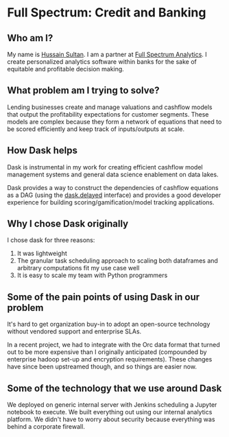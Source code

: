 Full Spectrum: Credit and Banking
=================================

Who am I?
---------

My name is [Hussain Sultan](https://www.linkedin.com/in/hussainsultan/).
I am a partner at [Full Spectrum
Analytics](https://www.fullspectrumanalytics.com/).  I create personalized
analytics software within banks for the sake of equitable and profitable
decision making.


What problem am I trying to solve?
----------------------------------

Lending businesses create and manage valuations and cashflow models that output
the profitability expectations for customer segments. These models are complex
because they form a network of equations that need to be scored efficiently and
keep track of inputs/outputs at scale.


How Dask helps
--------------

Dask is instrumental in my work for creating efficient cashflow model
management systems and general data science enablement on data lakes.

Dask provides a way to construct the dependencies of cashflow equations as a
DAG (using the [dask.delayed](https://dask.org/en/latest/delayed.html)
interface) and provides a good developer experience for building
scoring/gamification/model tracking applications.


Why I chose Dask originally
---------------------------

I chose dask for three reasons:

1.  It was lightweight
2.  The granular task scheduling approach to scaling both dataframes and
    arbitrary computations fit my use case well
3.  It is easy to scale my team with Python programmers


Some of the pain points of using Dask in our problem
----------------------------------------------------

It's hard to get organization buy-in to adopt an open-source technology without
vendored support and enterprise SLAs.

In a recent project, we had to integrate with the Orc data format that turned
out to be more expensive than I originally anticipated (compounded by
enterprise hadoop set-up and encryption requirements).  These changes have
since been upstreamed though, and so things are easier now.


Some of the technology that we use around Dask
----------------------------------------------

We deployed on generic internal server with Jenkins scheduling a Jupyter
notebook to execute.  We built everything out using our internal analytics
platform.  We didn't have to worry about security because everything was behind
a corporate firewall.
